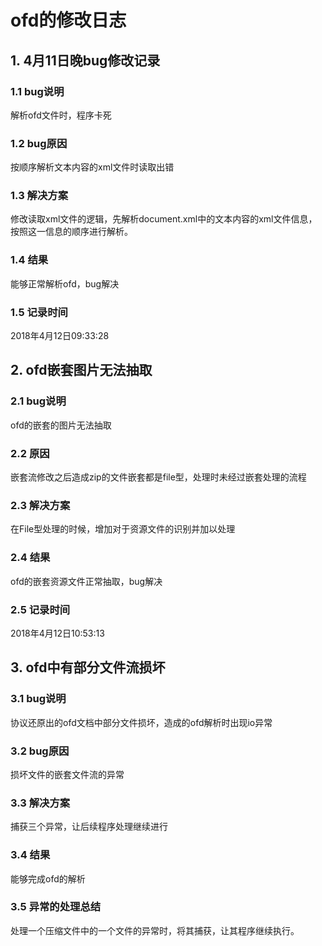 # ofd的修改日志

## 1. 4月11日晚bug修改记录

### 1.1 bug说明

解析ofd文件时，程序卡死

### 1.2 bug原因

按顺序解析文本内容的xml文件时读取出错

### 1.3 解决方案

修改读取xml文件的逻辑，先解析document.xml中的文本内容的xml文件信息，按照这一信息的顺序进行解析。

### 1.4 结果

能够正常解析ofd，bug解决

### 1.5 记录时间

2018年4月12日09:33:28

## 2. ofd嵌套图片无法抽取

### 2.1 bug说明

ofd的嵌套的图片无法抽取

### 2.2 原因

嵌套流修改之后造成zip的文件嵌套都是file型，处理时未经过嵌套处理的流程

### 2.3 解决方案

在File型处理的时候，增加对于资源文件的识别并加以处理

### 2.4 结果

ofd的嵌套资源文件正常抽取，bug解决

### 2.5 记录时间

2018年4月12日10:53:13

## 3. ofd中有部分文件流损坏

### 3.1 bug说明

协议还原出的ofd文档中部分文件损坏，造成的ofd解析时出现io异常

### 3.2 bug原因

损坏文件的嵌套文件流的异常

### 3.3 解决方案

捕获三个异常，让后续程序处理继续进行

### 3.4 结果

能够完成ofd的解析

### 3.5 异常的处理总结

处理一个压缩文件中的一个文件的异常时，将其捕获，让其程序继续执行。